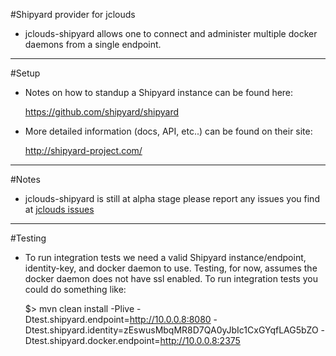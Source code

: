 #Shipyard provider for jclouds
- jclouds-shipyard allows one to connect and administer multiple docker daemons from a single endpoint.

--------------

#Setup

- Notes on how to standup a Shipyard instance can be found here:

	https://github.com/shipyard/shipyard
	
- More detailed information (docs, API, etc..) can be found on their site:

	http://shipyard-project.com/

--------------

#Notes
- jclouds-shipyard is still at alpha stage please report any issues you find at [jclouds issues](https://issues.apache.org/jira/browse/JCLOUDS)

--------------

#Testing
- To run integration tests we need a valid Shipyard instance/endpoint, identity-key, and docker daemon to use. Testing, for now, assumes the docker daemon does not have ssl enabled. To run integration tests you could do something like:

	$> mvn clean install -Plive -Dtest.shipyard.endpoint=http://10.0.0.8:8080 -Dtest.shipyard.identity=zEswusMbqMR8D7QA0yJbIc1CxGYqfLAG5bZO -Dtest.shipyard.docker.endpoint=http://10.0.0.8:2375
